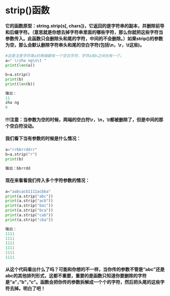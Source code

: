 # strip()函数

#### 它的函数原型：**string.strip(s[, chars])**，它返回的是字符串的副本，并删除前导和后缀字符。（**意思就是你想去掉字符串里面的哪些字符，那么你就把这些字符当参数传入。此函数只会删除头和尾的字符，中间的不会删除。**）如果strip()的参数为空，那么会默认删除字符串头和尾的空白字符(包括\n，\r，\t这些)。

```python
#这里注意字符串a的两端都有一个空白字符，字符a和n之间也有一个。
a=" \rzha ng\n\t "
print(len(a))

b=a.strip()
print(b)
print(len(b))

输出：
11
zha ng
6
```

#### !!!注意：当参数为空的时候，两端的空白符\r，\n，\t都被删除了，但是中间的那个空白符没动。

#### 我们看下**当有参数的时候**是什么情况：

```python
a="rrbbrrddrr"
b=a.strip("r")
print(b)

输出：bbrrdd
```

#### 现在来看看我们**传入多个字符参数**的情况：

```python
a="aabcacb1111acbba"
print(a.strip("abc"))
print(a.strip("acb"))
print(a.strip("bac"))
print(a.strip("bca"))
print(a.strip("cab"))
print(a.strip("cba"))

输出：
1111
1111
1111
1111
1111
1111
```

#### 从这个代码看出什么了吗？可能和你想的不一样，当你传的参数不管是“abc”还是abc的其他排列形式，这都不重要，重要的是函数只知道你要删除的字符是”a”，”b”，”c”。函数会把你传的参数拆解成一个个的字符，然后把头尾的这些字符去掉。明白了吧！


